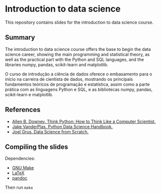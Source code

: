 # Introduction to data science

This repository contains slides for the introduction to data science course.

## Summary

The introduction to data science course offers the base to begin the data science career, showing the main programming and statistical theory, as well as the practical part with the Python and SQL languages, and the libraries numpy, pandas, scikit-learn and matplotlib.

O curso de introdução a ciência de dados oferece o embasamento para o início na carreira de cientista de dados, mostrando os principais fundamentos teóricos de programação e estatística, assim como a parte prática com as linguagens Python e SQL, e as bibliotecas numpy, pandas, scikit-learn e matplotlib.

## References

* [Allen B. Downey. Think Python: How to Think Like a Computer Scientist.](https://www.oreilly.com/library/view/think-python/9781449332006/)
* [Jake VanderPlas. Python Data Science Handbook.](https://www.oreilly.com/library/view/python-data-science/9781491912126/)
* [Joel Grus. Data Science from Scratch.](https://www.oreilly.com/library/view/data-science-from/9781491901410/)

## Compiling the slides

Dependencies:

* [GNU Make](https://www.gnu.org/software/make/)
* [LaTeX](https://www.latex-project.org/)
* [pandoc](https://pandoc.org/)

Then run `make`